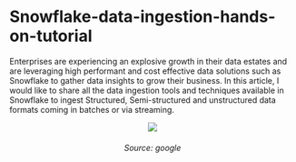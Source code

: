 # Snowflake-data-ingestion-hands-on-tutorial

Enterprises are experiencing an explosive growth in their data estates and are leveraging high performant and cost effective data solutions such as Snowflake to gather data insights to grow their business. In this article, I would like to share all the data ingestion tools and techniques available in Snowflake to ingest Structured, Semi-structured and unstructured data formats coming in batches or via streaming.

<p align="center"> 
  <img width="" height="" src="https://github.com/chayansraj/Snowflake-data-ingestion-hands-on-tutorial/assets/22219089/ff12120c-49f6-4926-af69-d7463e8b1492"> <h6 align = "center" > Source: google </h6>
</p>

